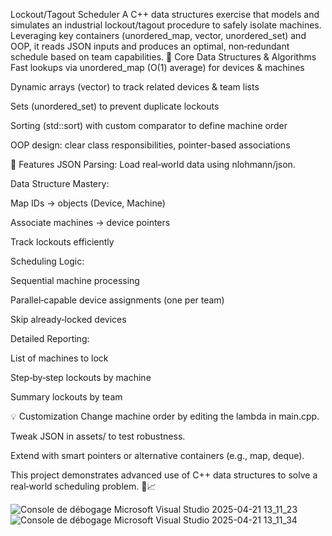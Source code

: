 Lockout/Tagout Scheduler
A C++ data structures exercise that models and simulates an industrial lockout/tagout procedure to safely isolate machines. Leveraging key containers (unordered_map, vector, unordered_set) and OOP, it reads JSON inputs and produces an optimal, non‑redundant schedule based on team capabilities.
🚀 Core Data Structures & Algorithms
Fast lookups via unordered_map (O(1) average) for devices & machines

Dynamic arrays (vector) to track related devices & team lists

Sets (unordered_set) to prevent duplicate lockouts

Sorting (std::sort) with custom comparator to define machine order

OOP design: clear class responsibilities, pointer-based associations

🔧 Features
JSON Parsing: Load real‑world data using nlohmann/json.

Data Structure Mastery:

Map IDs → objects (Device, Machine)

Associate machines → device pointers

Track lockouts efficiently

Scheduling Logic:

Sequential machine processing

Parallel‑capable device assignments (one per team)

Skip already‑locked devices

Detailed Reporting:

List of machines to lock

Step‑by‑step lockouts by machine

Summary lockouts by team

💡 Customization
Change machine order by editing the lambda in main.cpp.

Tweak JSON in assets/ to test robustness.

Extend with smart pointers or alternative containers (e.g., map, deque).

This project demonstrates advanced use of C++ data structures to solve a real‑world scheduling problem. 🔧📈

![Console de débogage Microsoft Visual Studio 2025-04-21 13_11_23](https://github.com/user-attachments/assets/e7349508-4a26-4888-aa3e-e602e2a7e83d)
![Console de débogage Microsoft Visual Studio 2025-04-21 13_11_34](https://github.com/user-attachments/assets/1758e4b8-2238-4cfb-b892-0e068f39c06f)



